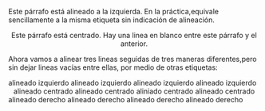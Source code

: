 <HTML>
<HEAD>
<TITLE>Ejemplo5</TITLE>
</HEAD>
<BODY>
<P align="left">Este párrafo está alineado a la 
izquierda. En la práctica,equivale sencillamente a
la misma etiqueta sin indicación de alineación.</P>
<P align="center">Este párrafo está centrado. Hay
una linea en blanco entre este párrafo y el
anterior.</P>
<P>Ahora vamos a alinear tres lineas seguidas de 
tres maneras diferentes,pero sin dejar lineas 
vacías entre ellas, por medio de otras 
etiquetas:</P>
<DIV align="left">alineado izquierdo alineado
izquierdo alineado izquierdo alineado 
izquierdo</DIV>
<DIV align="center">alineado centrado alineado
centrado aliniado centrado alineado 
centrado </DIV>
</DIValign="right">alineado derecho alineado 
derecho alineado derecho alineado derecho
</DIV>
</BODY>
</HTML>

